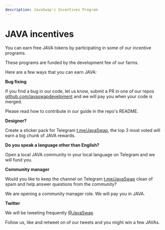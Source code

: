 ```yaml
---
description: JavaSwap's Incentives Program
---
```


# JAVA incentives

You can earn free JAVA tokens by participating in some of our incentive programs.

These programs are funded by the development fee of our farms.

Here are a few ways that you can earn JAVA:

**Bug fixing**

If you find a bug in our code, let us know, submit a PR in one of our repos [github.com/javaswapdevelpment](https://github.com/javaswapdevelpment) and we will pay you when your code is merged.

Please read how to contribute in our guide in the repo's README.

**Designer?**

Create a sticker pack for Telegram [t.me/JavaSwap](https://t.me/JavaSwap), the top 3 most voted will earn a big chunk of JAVA rewards.

**Do you speak a language other than English?**

Open a local JAVA community in your local language on Telegram and we will fund you.

**Community manager**

Would you like to keep the channel on Telegram [t.me/JavaSwap](https://t.me/JavaSwap) clean of spam and help answer questions from the community?

We are opening a community manager role. We will pay you in JAVA.

**Twitter**

We will be tweeting frequently [@JavaSwap](https://twitter.com/JavaSwap)

Follow us, like and retweet on of our tweets and you might win a few JAVAs.
